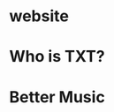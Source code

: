 # website
<head>
  <title> Tomorrow X Together FANPAGE!!!!! </title>
<style>
  <body {bakcground:blue;}
</style>
</head>
<body>
  <h1>Who is TXT?</h1>
  <body></body>
  <h1>Better Music</h1>
  <p></p>
  <h2></h2>
</body>

